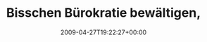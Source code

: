 ---
retweeted: false
source: <a href="http://twitter.com" rel="nofollow">Twitter Web Client</a>
entities:
  hashtags: []
  symbols: []
  user_mentions:
  - name: Harald Kirschner
    screen_name: digitarald
    indices:
    - '80'
    - '91'
    id_str: '14524462'
    id: '14524462'
  urls: []
display_text_range:
- '0'
- '138'
favorite_count: '0'
id_str: '1631681208'
truncated: false
retweet_count: '0'
id: '1631681208'
created_at: Mon Apr 27 19:22:27 +0000 2009
favorited: false
full_text: Bisschen Bürokratie bewältigen, Ágætis byrjun anhören und aus der Kalabasse
  von [@digitarald](https://twitter.com/digitarald) schlürfen. Das nenn ich mal einen
  Montagabend.
lang: de
tags:
- pesos:twitter
date: '2009-04-27T19:22:27+00:00'
src: https://twitter.com/bascht/status/1631681208
original_url: https://twitter.com/bascht/status/1631681208
type: twitter_tweet
text: Bisschen Bürokratie bewältigen, Ágætis byrjun anhören und aus der Kalabasse
  von [@digitarald](https://twitter.com/digitarald) schlürfen. Das nenn ich mal einen
  Montagabend.
title: Bisschen Bürokratie bewältigen,

---